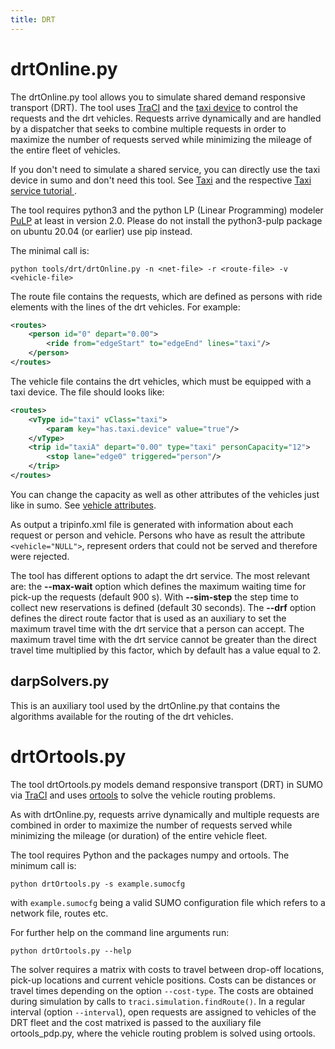 ```yaml
---
title: DRT
---
```


# drtOnline.py

The drtOnline.py tool allows you to simulate shared demand responsive transport (DRT).
The tool uses [TraCI](../TraCI.md) and the [taxi device](../Simulation/Taxi.md) to control
the requests and the drt vehicles. Requests arrive dynamically and are handled by
a dispatcher that seeks to combine multiple requests in order to maximize the number
of requests served while minimizing the mileage of the entire fleet of vehicles.

If you don't need to simulate a shared service, you can directly use the taxi device
in sumo and don't need this tool. See [Taxi](../Simulation/Taxi.md) and the
respective [Taxi service tutorial ](../Tutorials/TaxiService.md).

The tool requires python3 and the python LP (Linear Programming) modeler
[PuLP](https://coin-or.github.io/pulp/) at least in version 2.0.
Please do not install the python3-pulp package on ubuntu 20.04 (or earlier)
use pip instead.

The minimal call is:

```
python tools/drt/drtOnline.py -n <net-file> -r <route-file> -v <vehicle-file>
```

The route file contains the requests, which are defined as persons with ride
elements with the lines of the drt vehicles. For example:

```xml
<routes>
    <person id="0" depart="0.00">
        <ride from="edgeStart" to="edgeEnd" lines="taxi"/>
    </person>
</routes>
```

The vehicle file contains the drt vehicles, which must be equipped with a taxi
device. The file should looks like:

```xml
<routes>
    <vType id="taxi" vClass="taxi">
        <param key="has.taxi.device" value="true"/>
    </vType>
    <trip id="taxiA" depart="0.00" type="taxi" personCapacity="12">
        <stop lane="edge0" triggered="person"/>
    </trip>
</routes>
```
You can change the capacity as well as other attributes of the vehicles just like
in sumo. See [vehicle attributes](../Definition_of_Vehicles%2C_Vehicle_Types%2C_and_Routes.md#available_vtype_attributes).

As output a tripinfo.xml file is generated with information about each request or person
and vehicle. Persons who have as result the attribute ```<vehicle="NULL">```, represent orders
that could not be served and therefore were rejected.

The tool has different options to adapt the drt service. The most
relevant are: the **--max-wait** option which defines the maximum waiting time for
pick-up the requests (default 900 s). With **--sim-step** the step time to collect
new reservations is defined (default 30 seconds). The **--drf** option defines the
direct route factor that is used as an auxiliary to set the maximum travel time with
the drt service that a person can accept. The maximum travel time with the drt service
cannot be greater than the direct travel time multiplied by this factor, which by
default has a value equal to 2.

## darpSolvers.py

This is an auxiliary tool used by the drtOnline.py that contains the algorithms
available for the routing of the drt vehicles.

# drtOrtools.py

The tool drtOrtools.py models demand responsive transport (DRT) in SUMO via
[TraCI](../TraCI.md) and uses
[ortools](https://github.com/google/or-tools) to solve the vehicle routing problems.

As with drtOnline.py, requests arrive dynamically and multiple requests are
combined in order to maximize the number of requests served while minimizing
the mileage (or duration) of the entire vehicle fleet.

The tool requires Python and the packages numpy and ortools. The minimum call is:

```
python drtOrtools.py -s example.sumocfg
```

with `example.sumocfg` being a valid SUMO configuration file which refers to
a network file, routes etc.

For further help on the command line arguments run:

```
python drtOrtools.py --help
```

The solver requires a matrix with costs to travel
between drop-off locations, pick-up locations and current vehicle positions.
Costs can be distances or travel times depending on the option `--cost-type`.
The costs are obtained during simulation by calls to `traci.simulation.findRoute()`.
In a regular interval (option `--interval`), open requests are assigned to
vehicles of the DRT fleet and the cost matrixed is passed to the auxiliary file
ortools_pdp.py, where the vehicle routing problem is solved using ortools.
